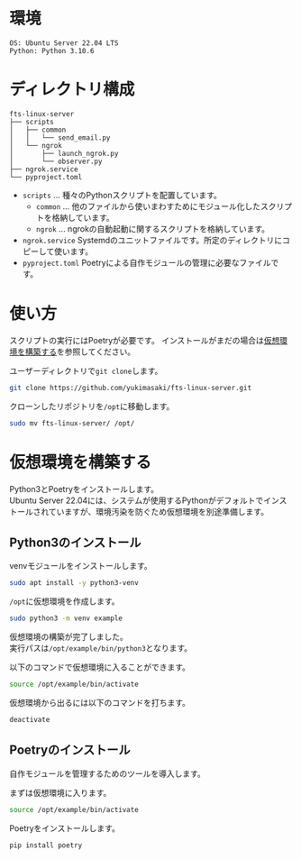 # 環境
```
OS: Ubuntu Server 22.04 LTS
Python: Python 3.10.6
```

# ディレクトリ構成
```
fts-linux-server
├── scripts
│   ├── common
│   │   └── send_email.py
│   └── ngrok
│       ├── launch_ngrok.py
│       └── observer.py
├── ngrok.service
└── pyproject.toml
```
- `scripts` ... 種々のPythonスクリプトを配置しています。  
    - `common` ... 他のファイルから使いまわすためにモジュール化したスクリプトを格納しています。  
    - `ngrok` ... ngrokの自動起動に関するスクリプトを格納しています。  
- `ngrok.service` Systemdのユニットファイルです。所定のディレクトリにコピーして使います。
- `pyproject.toml` Poetryによる自作モジュールの管理に必要なファイルです。

# 使い方
スクリプトの実行にはPoetryが必要です。
インストールがまだの場合は[仮想環境を構築する](#仮想環境を構築する)を参照してください。

ユーザーディレクトリで`git clone`します。
```bash
git clone https://github.com/yukimasaki/fts-linux-server.git
```

クローンしたリポジトリを`/opt`に移動します。
```bash
sudo mv fts-linux-server/ /opt/
```

# 仮想環境を構築する
Python3とPoetryをインストールします。  
Ubuntu Server 22.04には、システムが使用するPythonがデフォルトでインストールされていますが、環境汚染を防ぐため仮想環境を別途準備します。

## Python3のインストール
venvモジュールをインストールします。
```bash
sudo apt install -y python3-venv
```

`/opt`に仮想環境を作成します。
```bash
sudo python3 -m venv example
```

仮想環境の構築が完了しました。  
実行パスは`/opt/example/bin/python3`となります。  

以下のコマンドで仮想環境に入ることができます。
```bash
source /opt/example/bin/activate
```

仮想環境から出るには以下のコマンドを打ちます。
```bash
deactivate
```

## Poetryのインストール
自作モジュールを管理するためのツールを導入します。

まずは仮想環境に入ります。
```bash
source /opt/example/bin/activate
```

Poetryをインストールします。
```bash
pip install poetry
```
